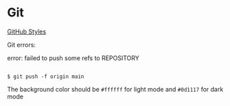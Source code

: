 # Git

[GitHub Styles](https://docs.github.com/pt/get-started/writing-on-github/getting-started-with-writing-and-formatting-on-github/basic-writing-and-formatting-syntax)


Git errors:

error: failed to push some refs to REPOSITORY

```git

$ git push -f origin main

```

The background color should be `#ffffff` for light mode and `#0d1117` for dark mode
